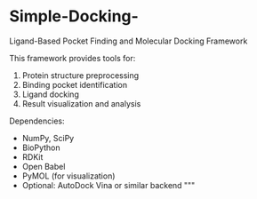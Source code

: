 # Simple-Docking-
Ligand-Based Pocket Finding and Molecular Docking Framework

This framework provides tools for:
1. Protein structure preprocessing
2. Binding pocket identification
3. Ligand docking
4. Result visualization and analysis

Dependencies:
- NumPy, SciPy
- BioPython
- RDKit
- Open Babel
- PyMOL (for visualization)
- Optional: AutoDock Vina or similar backend
"""
